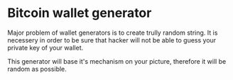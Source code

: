 # Bitcoin wallet generator

Major problem of wallet generators is to create trully random string. It is necessery in order to be sure that hacker will not be able to guess your private key of your wallet.

This generator will base it's mechanism on your picture, therefore it will be random as possible.